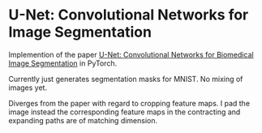 # U-Net: Convolutional Networks for Image Segmentation

Implemention of the paper [U-Net: Convolutional Networks for Biomedical Image Segmentation](https://arxiv.org/abs/1505.04597) in PyTorch.

Currently just generates segmentation masks for MNIST. No mixing of images yet.

Diverges from the paper with regard to cropping feature maps. I pad the image instead the corresponding feature maps in the contracting and expanding paths are of matching dimension.
